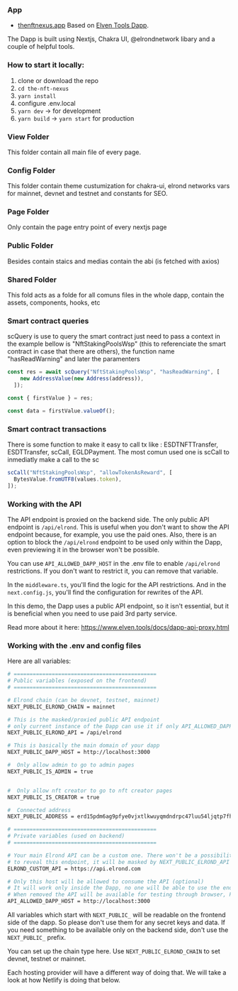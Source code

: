 ### App

- [thenftnexus.app](https://thenftnexus.app/)
Based on [Elven Tools Dapp](https://www.elven.tools/docs/minter-dapp-introduction.html).

The Dapp is built using Nextjs, Chakra UI, @elrondnetwork libary and a couple of helpful tools.


### How to start it locally:

1. clone or download the repo
2. `cd the-nft-nexus`
3. `yarn install`
4. configure .env.local 
5. `yarn dev` -> for development
6. `yarn build` -> `yarn start` for production



### View Folder

This folder contain all main file of every page.

### Config Folder

This folder contain theme custumization for chakra-ui, elrond networks vars for mainnet, devnet and testnet and constants for SEO.

### Page Folder

Only contain the page entry point of every nextjs page

### Public Folder

Besides contain staics and medias contain the abi (is fetched with axios)

### Shared Folder

This fold acts as a folde for all comuns files in the whole dapp, contain the assets, components, hooks, etc



### Smart contract queries

scQuery is use to query the smart contract just need to pass a context in the example bellow is "NftStakingPoolsWsp" (this to referenciate the smart contract in case that there are others), the function name "hasReadWarning" and later the paramenters

```jsx
const res = await scQuery("NftStakingPoolsWsp", "hasReadWarning", [
    new AddressValue(new Address(address)),
  ]);

const { firstValue } = res;

const data = firstValue.valueOf();
```
### Smart contract transactions
There is some function to make it easy to call tx like : ESDTNFTTransfer, ESDTTransfer, scCall, EGLDPayment. The most comun used one is scCall to inmediatly make a call to the sc

```jsx
scCall("NftStakingPoolsWsp", "allowTokenAsReward", [
  BytesValue.fromUTF8(values.token),
]);
```

### Working with the API

The API endpoint is proxied on the backend side. The only public API endpoint is `/api/elrond`. This is useful when you don't want to show the API endpoint because, for example, you use the paid ones. Also, there is an option to block the `/api/elrond` endpoint to be used only within the Dapp, even previewing it in the browser won't be possible.

You can use `API_ALLOWED_DAPP_HOST` in the .env file to enable `/api/elrond` restrictions. If you don't want to restrict it, you can remove that variable.

In the `middleware.ts`, you'll find the logic for the API restrictions. And in the `next.config.js`, you'll find the configuration for rewrites of the API.

In this demo, the Dapp uses a public API endpoint, so it isn't essential, but it is beneficial when you need to use paid 3rd party service.

Read more about it here: https://www.elven.tools/docs/dapp-api-proxy.html

### Working with the .env and config files

Here are all variables:

```bash
# =============================================
# Public variables (exposed on the frontend)
# =============================================

# Elrond chain (can be devnet, testnet, mainnet)
NEXT_PUBLIC_ELROND_CHAIN = mainnet

# This is the masked/proxied public API endpoint
# only current instance of the Dapp can use it if only API_ALLOWED_DAPP_HOST is set
NEXT_PUBLIC_ELROND_API = /api/elrond

# This is basically the main domain of your dapp
NEXT_PUBLIC_DAPP_HOST = http://localhost:3000

#  Only allow admin to go to admin pages
NEXT_PUBLIC_IS_ADMIN = true


#  Only allow nft creator to go to nft creator pages
NEXT_PUBLIC_IS_CREATOR = true

#  Connected address
NEXT_PUBLIC_ADDRESS = erd15pdm6ag9pfye0vjxtlkwuyqmdndrpc47luu54ljqtp7fhtzxff7qx824m5

# =============================================
# Private variables (used on backend)
# =============================================

# Your main Elrond API can be a custom one. There won't be a possibility
# to reveal this endpoint, it will be masked by NEXT_PUBLIC_ELROND_API
ELROND_CUSTOM_API = https://api.elrond.com

# Only this host will be allowed to consume the API (optional)
# It will work only inside the Dapp, no one will be able to use the endpoint, even in browser
# When removed the API will be available for testing through browser, Postman etc.
API_ALLOWED_DAPP_HOST = http://localhost:3000
```


All variables which start with `NEXT_PUBLIC_` will be readable on the frontend side of the dapp. So please don't use them for any secret keys and data. If you need something to be available only on the backend side, don't use the `NEXT_PUBLIC_` prefix.

You can set up the chain type here. Use `NEXT_PUBLIC_ELROND_CHAIN` to set devnet, testnet or mainnet.

Each hosting provider will have a different way of doing that. We will take a look at how Netlify is doing that below.

